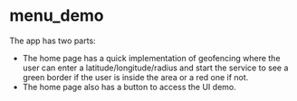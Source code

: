 # menu_demo

The app has two parts:

- The home page has a quick implementation of geofencing where the user can enter a latitude/longitude/radius and start the service to see a green border if the user is inside the area or a red one if not.
- The home page also has a button to access the UI demo.
